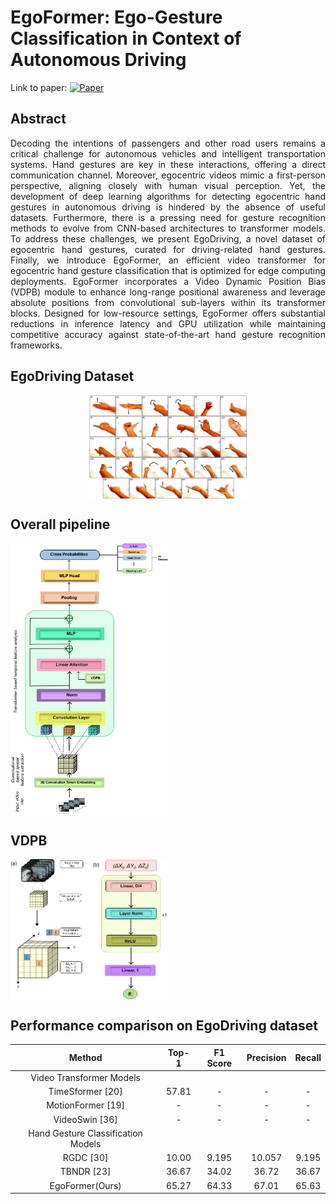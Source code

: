 # EgoFormer: Ego-Gesture Classification in Context of Autonomous Driving <br/>
 Link to paper: [![Paper](https://img.shields.io/badge/paper-IEEE%20Sensors-blue)](https://ieeexplore.ieee.org/document/10508297)

## Abstract <br/>
<p style="text-align: justify"> Decoding the intentions of passengers and other road users remains a critical challenge for autonomous vehicles and intelligent transportation systems. Hand gestures are key in these interactions, offering a direct communication channel. Moreover, egocentric videos mimic a first-person perspective, aligning closely with human visual perception. Yet, the development of deep learning algorithms for detecting egocentric hand gestures in autonomous driving is hindered by the absence of useful datasets. Furthermore, there is a pressing need for gesture recognition methods to evolve from CNN-based architectures to transformer models. To address these challenges, we present EgoDriving, a novel dataset of egocentric hand gestures, curated for driving-related hand gestures. Finally, we introduce EgoFormer, an efficient video transformer for egocentric hand gesture classification that is optimized for edge computing deployments. EgoFormer incorporates a Video Dynamic Position Bias (VDPB) module to enhance long-range positional awareness and leverage absolute positions from convolutional sub-layers within its transformer blocks. Designed for low-resource settings, EgoFormer offers substantial reductions in inference latency and GPU utilization while maintaining competitive accuracy against state-of-the-art hand gesture recognition frameworks.</p>

## EgoDriving Dataset
<img style="display: block; 
           margin-left: auto;
           margin-right: auto;" src = "images/Qazi3_Hand_gestures.jpg " alt="Raw image" width="50%" align="center"/>

## Overall pipeline
<img src = "images/Egoformer_pipeline.png " alt="Raw image" width="50%" align="center"/> 

## VDPB
<img src = "images/VDPB.png " alt="Raw image" width="50%" align="center"/>

## Performance comparison on EgoDriving dataset
| Method | Top-1 | F1 Score | Precision | Recall |
| :---: | :---: | :---: | :---: | :---: |
| Video Transformer Models |  |  |  |  |
| TimeSformer [20] | 57.81 | - | - | - |
| MotionFormer [19] | - | - | - | - |
| VideoSwin [36] | - | - | - | - |
| Hand Gesture Classification Models |  |  |  |  |
| RGDC [30] | 10.00 | 9.195 | 10.057 | 9.195 |
| TBNDR [23] | 36.67 | 34.02 | 36.72 | 36.67 |
| EgoFormer(Ours) | 65.27 | 64.33 | 67.01 | 65.63 |

